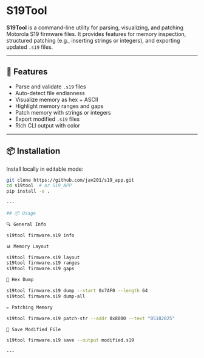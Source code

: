 # S19Tool

**S19Tool** is a command-line utility for parsing, visualizing, and patching Motorola S19 firmware files. It provides features for memory inspection, structured patching (e.g., inserting strings or integers), and exporting updated `.s19` files.

---

## 🚀 Features

- Parse and validate `.s19` files
- Auto-detect file endianness
- Visualize memory as hex + ASCII
- Highlight memory ranges and gaps
- Patch memory with strings or integers
- Export modified `.s19` files
- Rich CLI output with color

---

## 📦 Installation

Install locally in editable mode:

```bash
git clone https://github.com/jav201/s19_app.git
cd s19tool  # or S19_APP
pip install -e .

---

## 📦 Usage

🔍 General Info

s19tool firmware.s19 info

📊 Memory Layout

s19tool firmware.s19 layout
s19tool firmware.s19 ranges
s19tool firmware.s19 gaps

🧾 Hex Dump

s19tool firmware.s19 dump --start 0x7AF0 --length 64
s19tool firmware.s19 dump-all

✏️ Patching Memory

s19tool firmware.s19 patch-str --addr 0x8000 --text "05182025"

💾 Save Modified File

s19tool firmware.s19 save --output modified.s19

---
